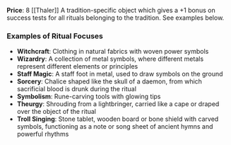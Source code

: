 **Price**: 8 [[Thaler]]
A tradition-specific object which gives a +1 bonus on success tests for all rituals belonging to the tradition. See examples below.

### Examples of Ritual Focuses
- **Witchcraft**: Clothing in natural fabrics with woven power symbols 
- **Wizardry**: A collection of metal symbols, where different metals represent different elements or principles 
- **Staff Magic**: A staff foot in metal, used to draw symbols on the ground 
- **Sorcery**: Chalice shaped like the skull of a daemon, from which sacrificial blood is drunk during the ritual 
- **Symbolism**: Rune-carving tools with glowing tips 
- **Theurgy**: Shrouding from a lightbringer, carried like a cape or draped over the object of the ritual 
- **Troll Singing**: Stone tablet, wooden board or bone shield with carved symbols, functioning as a note or song sheet of ancient hymns and powerful rhythms
